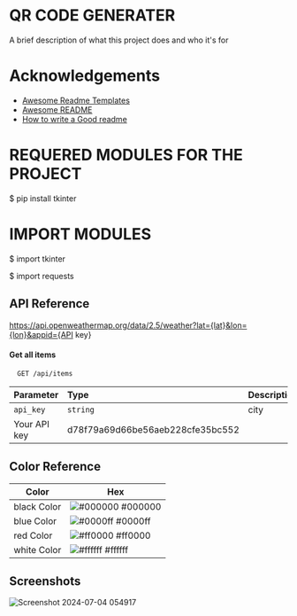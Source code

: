 
# QR CODE GENERATER

A brief description of what this project does and who it's for


# Acknowledgements

 - [Awesome Readme Templates](https://awesomeopensource.com/project/elangosundar/awesome-README-templates)
 - [Awesome README](https://github.com/matiassingers/awesome-readme)
 - [How to write a Good readme](https://bulldogjob.com/news/449-how-to-write-a-good-readme-for-your-github-project)

# REQUERED  MODULES FOR THE PROJECT 
$ pip install tkinter

# IMPORT MODULES 
$ import tkinter

$ import requests

## API Reference

https://api.openweathermap.org/data/2.5/weather?lat={lat}&lon={lon}&appid={API key}

#### Get all items

```http
  GET /api/items
```

| Parameter | Type     | Description                |
| :-------- | :------- | :------------------------- |
| `api_key` | `string` | city
Your API key |  d78f79a69d66be56aeb228cfe35bc552

## Color Reference


| Color             | Hex                                                                |
| ----------------- | ------------------------------------------------------------------ |
| black  Color | ![#000000](https://via.placeholder.com/10/000000?text=+) #000000 |
| blue Color | ![#0000ff](https://via.placeholder.com/10/0000ff?text=+) #0000ff |
|red  Color | ![#ff0000](https://via.placeholder.com/10/ff0000?text=+) #ff0000 |
| white Color | ![#ffffff](https://via.placeholder.com/10/ffffff?text=+) #ffffff |


## Screenshots
![Screenshot 2024-07-04 054917](https://github.com/VishalRock04/weather/assets/133562727/935e4e2d-dc9b-4bb4-ac1e-4b31dd304ba8)

